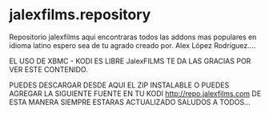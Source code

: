 # jalexfilms.repository
Repositorio jalexfilms aqui encontraras todos las addons mas populares en idioma latino espero sea de tu agrado creado por. Alex López Rodríguez....

EL USO DE XBMC - KODI ES LIBRE JalexFILMS TE DA LAS GRACIAS POR VER ESTE CONTENIDO.

PUEDES DESCARGAR DESDE AQUI EL ZIP INSTALABLE O PUEDES AGREGAR LA SIGUIENTE FUENTE EN TU KODI 
http://repo.jalexfilms.com 
DE ESTA MANERA SIEMPRE ESTARAS ACTUALIZADO SALUDOS A TODOS...

